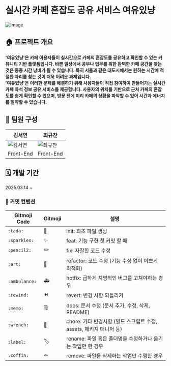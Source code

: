 # 실시간 카페 혼잡도 공유 서비스 여유있냥

![image](https://github.com/user-attachments/assets/b1ad6db1-67f1-45be-94a7-4a629abf08f5)

## 🏠 프로젝트 개요

**'여유있냥'은 카페 이용자들이 실시간으로 카페의 혼잡도를 공유하고 확인할 수 있는 커뮤니티 기반 플랫폼입니다. 바쁜 일상에서 공부나 업무를 위한 완벽한 카페 공간을 찾는 것은 종종 시간 낭비가 될 수 있습니다. 특히 서울과 같은 대도시에서는 원하는 시간에 적절한 자리를 찾는 것이 더욱 어려운 과제입니다.
</br>
'여유있냥'은 이러한 문제를 해결하기 위해 사용자들이 직접 참여하여 만들어가는 실시간 카페 좌석 정보 공유 서비스를 제공합니다. 사용자의 위치를 기반으로 근처 카페의 혼잡도를 쉽게 확인할 수 있으며, 방문 전에 미리 카페의 상황을 파악할 수 있어 시간과 에너지를 절약할 수 있습니다.**

## 👥 팀원 구성

| 김서연                                                           | 최규찬                                                           |
| ---------------------------------------------------------------- | ---------------------------------------------------------------- |
| ![김서연](https://avatars.githubusercontent.com/u/122855139?v=4) | ![최규찬](https://avatars.githubusercontent.com/u/169640483?v=4) |
| Front-End                                                        | Front-End                                                        |

## 🗓️ 개발 기간

2025.03.14 ~

### 📝 커밋 컨벤션

| Gitmoji Code  | Gitmoji | 설명                                                                |
| ------------- | ------- | ------------------------------------------------------------------- |
| `:tada:`      | 🎉      | init: 최초 파일 생성                                                |
| `:sparkles:`  | ✨      | feat: 기능 구현 첫 커밋 할 때                                       |
| `:pencil2:`   | ✏️      | fix: 자잘한 코드 수정                                               |
| `:art:`       | 🎨      | refactor: 코드 수정 (기능 수정 없이 이쁘게 최적화)                  |
| `:ambulance:` | 🚑      | hotfix: 급하게 치명적인 버그를 고쳐야하는 경우                      |
| `:rewind:`    | ⏪️     | revert: 변경 사항 되돌리기                                          |
| `:memo:`      | 🗒️      | docs: 문서 수정 (문서 추가, 수정, 삭제, README)                     |
| `:wrench:`    | 🔧      | chore: 기타 변경사항 (빌드 스크립트 수정, assets, 패키지 매니저 등) |
| `:label:`     | 🏷️      | rename: 파일 혹은 폴더명을 수정하거나 옮기는 작업만 한 경우         |
| `:coffin:`    | ⚰️      | remove: 파일을 삭제하는 작업만 수행한 경우                          |
